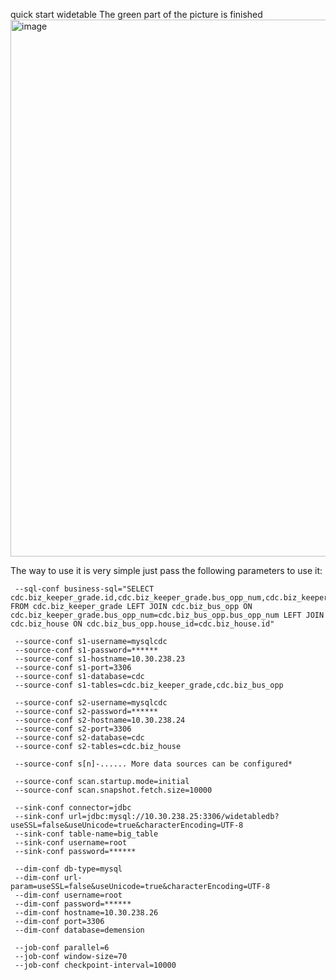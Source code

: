 quick start widetable The green part of the picture is finished
<img width="859" alt="image" src="https://github.com/apache/incubator-streampark-quickstart/assets/91652711/7c556307-1cd7-4a4d-a9c1-66ccc948c59d">

The way to use it is very simple just pass the following parameters to use it:

     --sql-conf business-sql="SELECT cdc.biz_keeper_grade.id,cdc.biz_keeper_grade.bus_opp_num,cdc.biz_keeper_grade.keeper_grade_code,cdc.biz_keeper_grade.keeper_grade,cdc.biz_bus_opp.city_code,cdc.biz_bus_opp.remark,cdc.biz_house.room_num,cdc.biz_house.address FROM cdc.biz_keeper_grade LEFT JOIN cdc.biz_bus_opp ON cdc.biz_keeper_grade.bus_opp_num=cdc.biz_bus_opp.bus_opp_num LEFT JOIN cdc.biz_house ON cdc.biz_bus_opp.house_id=cdc.biz_house.id"

     --source-conf s1-username=mysqlcdc
     --source-conf s1-password=******
     --source-conf s1-hostname=10.30.238.23
     --source-conf s1-port=3306
     --source-conf s1-database=cdc
     --source-conf s1-tables=cdc.biz_keeper_grade,cdc.biz_bus_opp

     --source-conf s2-username=mysqlcdc
     --source-conf s2-password=******
     --source-conf s2-hostname=10.30.238.24
     --source-conf s2-port=3306
     --source-conf s2-database=cdc
     --source-conf s2-tables=cdc.biz_house

     --source-conf s[n]-...... More data sources can be configured*

     --source-conf scan.startup.mode=initial
     --source-conf scan.snapshot.fetch.size=10000

     --sink-conf connector=jdbc
     --sink-conf url=jdbc:mysql://10.30.238.25:3306/widetabledb?useSSL=false&useUnicode=true&characterEncoding=UTF-8
     --sink-conf table-name=big_table
     --sink-conf username=root
     --sink-conf password=******

     --dim-conf db-type=mysql
     --dim-conf url-param=useSSL=false&useUnicode=true&characterEncoding=UTF-8
     --dim-conf username=root
     --dim-conf password=******
     --dim-conf hostname=10.30.238.26
     --dim-conf port=3306
     --dim-conf database=demension

     --job-conf parallel=6
     --job-conf window-size=70
     --job-conf checkpoint-interval=10000

